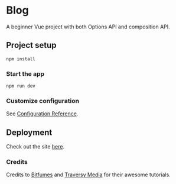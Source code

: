 # Blog

A beginner Vue project with both Options API and composition API.

## Project setup
```
npm install
```

### Start the app
```
npm run dev
```

### Customize configuration
See [Configuration Reference](https://cli.vuejs.org/config/).

## Deployment
Check out the site [here](https://lulu-cao.github.io/blog/).

### Credits
Credits to [Bitfumes](https://www.youtube.com/watch?v=e-E0UB-YDRk) and [Traversy Media](https://www.youtube.com/watch?v=qZXt1Aom3Cs) for their awesome tutorials.
